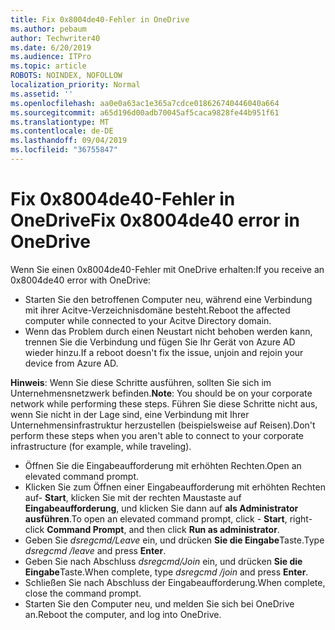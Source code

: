 ```yaml
---
title: Fix 0x8004de40-Fehler in OneDrive
ms.author: pebaum
author: Techwriter40
ms.date: 6/20/2019
ms.audience: ITPro
ms.topic: article
ROBOTS: NOINDEX, NOFOLLOW
localization_priority: Normal
ms.assetid: ''
ms.openlocfilehash: aa0e0a63ac1e365a7cdce018626740446040a664
ms.sourcegitcommit: a65d196d00adb70045af5caca9828fe44b951f61
ms.translationtype: MT
ms.contentlocale: de-DE
ms.lasthandoff: 09/04/2019
ms.locfileid: "36755847"
---
```

# <a name="fix-0x8004de40-error-in-onedrive"></a><span data-ttu-id="a460f-102">Fix 0x8004de40-Fehler in OneDrive</span><span class="sxs-lookup"><span data-stu-id="a460f-102">Fix 0x8004de40 error in OneDrive</span></span>

<span data-ttu-id="a460f-103">Wenn Sie einen 0x8004de40-Fehler mit OneDrive erhalten:</span><span class="sxs-lookup"><span data-stu-id="a460f-103">If you receive an 0x8004de40 error with OneDrive:</span></span>

- <span data-ttu-id="a460f-104">Starten Sie den betroffenen Computer neu, während eine Verbindung mit ihrer Acitve-Verzeichnisdomäne besteht.</span><span class="sxs-lookup"><span data-stu-id="a460f-104">Reboot the affected computer while connected to your Acitve Directory domain.</span></span>
- <span data-ttu-id="a460f-105">Wenn das Problem durch einen Neustart nicht behoben werden kann, trennen Sie die Verbindung und fügen Sie Ihr Gerät von Azure AD wieder hinzu.</span><span class="sxs-lookup"><span data-stu-id="a460f-105">If a reboot doesn't fix the issue, unjoin and rejoin your device from Azure AD.</span></span> 

<span data-ttu-id="a460f-106">**Hinweis**: Wenn Sie diese Schritte ausführen, sollten Sie sich im Unternehmensnetzwerk befinden.</span><span class="sxs-lookup"><span data-stu-id="a460f-106">**Note**: You should be on your corporate network while performing these steps.</span></span> <span data-ttu-id="a460f-107">Führen Sie diese Schritte nicht aus, wenn Sie nicht in der Lage sind, eine Verbindung mit Ihrer Unternehmensinfrastruktur herzustellen (beispielsweise auf Reisen).</span><span class="sxs-lookup"><span data-stu-id="a460f-107">Don't perform these steps when you aren't able to connect to your corporate infrastructure (for example, while traveling).</span></span> 

- <span data-ttu-id="a460f-108">Öffnen Sie die Eingabeaufforderung mit erhöhten Rechten.</span><span class="sxs-lookup"><span data-stu-id="a460f-108">Open an elevated command prompt.</span></span> 
- <span data-ttu-id="a460f-109">Klicken Sie zum Öffnen einer Eingabeaufforderung mit erhöhten Rechten auf- **Start**, klicken Sie mit der rechten Maustaste auf **Eingabeaufforderung**, und klicken Sie dann auf **als Administrator ausführen**.</span><span class="sxs-lookup"><span data-stu-id="a460f-109">To open an elevated command prompt, click - **Start**, right-click **Command Prompt**, and then click **Run as administrator**.</span></span>
- <span data-ttu-id="a460f-110">Geben Sie *dsregcmd/Leave* ein, und drücken **Sie die Eingabe**Taste.</span><span class="sxs-lookup"><span data-stu-id="a460f-110">Type *dsregcmd /leave* and press **Enter**.</span></span>
- <span data-ttu-id="a460f-111">Geben Sie nach Abschluss *dsregcmd/Join* ein, und drücken **Sie die Eingabe**Taste.</span><span class="sxs-lookup"><span data-stu-id="a460f-111">When complete, type *dsregcmd /join* and press **Enter**.</span></span>
- <span data-ttu-id="a460f-112">Schließen Sie nach Abschluss der Eingabeaufforderung.</span><span class="sxs-lookup"><span data-stu-id="a460f-112">When complete, close the command prompt.</span></span>
- <span data-ttu-id="a460f-113">Starten Sie den Computer neu, und melden Sie sich bei OneDrive an.</span><span class="sxs-lookup"><span data-stu-id="a460f-113">Reboot the computer, and log into OneDrive.</span></span>